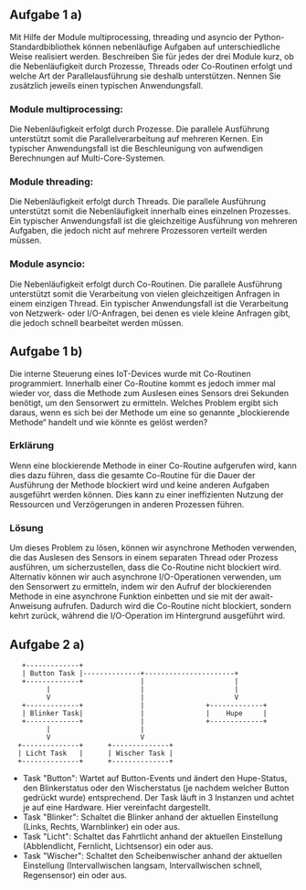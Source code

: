 ## Aufgabe 1 a)
Mit Hilfe der Module multiprocessing, threading und asyncio der Python-Standardbibliothek können nebenläufige Aufgaben auf unterschiedliche Weise realisiert werden. Beschreiben Sie für jedes der drei Module kurz, ob die Nebenläufigkeit durch Prozesse, Threads oder Co-Routinen erfolgt und welche Art der Parallelausführung sie deshalb unterstützen. Nennen Sie zusätzlich jeweils einen typischen Anwendungsfall.
### Module multiprocessing:
Die Nebenläufigkeit erfolgt durch Prozesse. Die parallele Ausführung unterstützt somit die Parallelverarbeitung auf mehreren Kernen. Ein typischer Anwendungsfall ist die Beschleunigung von aufwendigen Berechnungen auf Multi-Core-Systemen.

### Module threading:
Die Nebenläufigkeit erfolgt durch Threads. Die parallele Ausführung unterstützt somit die Nebenläufigkeit innerhalb eines einzelnen Prozesses. Ein typischer Anwendungsfall ist die gleichzeitige Ausführung von mehreren Aufgaben, die jedoch nicht auf mehrere Prozessoren verteilt werden müssen.

### Module asyncio:
Die Nebenläufigkeit erfolgt durch Co-Routinen. Die parallele Ausführung unterstützt somit die Verarbeitung von vielen gleichzeitigen Anfragen in einem einzigen Thread. Ein typischer Anwendungsfall ist die Verarbeitung von Netzwerk- oder I/O-Anfragen, bei denen es viele kleine Anfragen gibt, die jedoch schnell bearbeitet werden müssen.
## Aufgabe 1 b)
Die interne Steuerung eines IoT-Devices wurde mit Co-Routinen programmiert. Innerhalb einer Co-Routine kommt es jedoch immer mal wieder vor, dass die Methode zum Auslesen eines Sensors drei Sekunden benötigt, um den Sensorwert zu ermitteln. Welches Problem ergibt sich daraus, wenn es sich bei der Methode um eine so genannte „blockierende Methode“ handelt und wie könnte es gelöst werden?
### Erklärung 
Wenn eine blockierende Methode in einer Co-Routine aufgerufen wird, kann dies dazu führen, dass die gesamte Co-Routine für die Dauer der Ausführung der Methode blockiert wird und keine anderen Aufgaben ausgeführt werden können. Dies kann zu einer ineffizienten Nutzung der Ressourcen und Verzögerungen in anderen Prozessen führen.

### Lösung
Um dieses Problem zu lösen, können wir asynchrone Methoden verwenden, die das Auslesen des Sensors in einem separaten Thread oder Prozess ausführen, um sicherzustellen, dass die Co-Routine nicht blockiert wird. Alternativ können wir auch asynchrone I/O-Operationen verwenden, um den Sensorwert zu ermitteln, indem wir den Aufruf der blockierenden Methode in eine asynchrone Funktion einbetten und sie mit der await-Anweisung aufrufen. Dadurch wird die Co-Routine nicht blockiert, sondern kehrt zurück, während die I/O-Operation im Hintergrund ausgeführt wird.

## Aufgabe 2 a)
```
   +-------------+
   | Button Task |--------------+----------------------+
   +-------------+              |                      |
         |                      |                      |
         V                      |                      V
   +-------------+              |               +-------------+
   | Blinker Task|              |               |    Hupe     |
   +-------------+              |               +-------------+
         |                      |
         V                      V
  +--------------+      +--------------+
  | Licht Task   |      | Wischer Task |
  +--------------+      +--------------+
```
* Task "Button": Wartet auf Button-Events und ändert den Hupe-Status, den Blinkerstatus oder den Wischerstatus (je nachdem welcher Button gedrückt wurde) entsprechend. Der Task läuft in 3 Instanzen und achtet je auf eine Hardware. Hier vereinfacht dargestellt.
* Task "Blinker": Schaltet die Blinker anhand der aktuellen Einstellung (Links, Rechts, Warnblinker) ein oder aus.
* Task "Licht": Schaltet das Fahrtlicht anhand der aktuellen Einstellung (Abblendlicht, Fernlicht, Lichtsensor) ein oder aus.
* Task "Wischer": Schaltet den Scheibenwischer anhand der aktuellen Einstellung (Intervallwischen langsam, Intervallwischen schnell, Regensensor) ein oder aus.